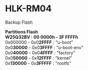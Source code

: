 # HLK-RM04

Backup Flash

**Partitions Flash**<br>
**W25Q32BV : 00 0000h - 3F FFFFh**<br>
0x000000 - 0x0**2FFFF** : "u-boot"<br>
0x0**30000** - 0x0**3FFFF** : "u-boot-env"<br>
0x0**40000** - 0x0**4FFFF** : "factory"<br>
0x0**50000** - 0x**12FFFF** : "kernel"<br>
0x**130000** - 0x**3FFFFF** : "rootfs"<br>
